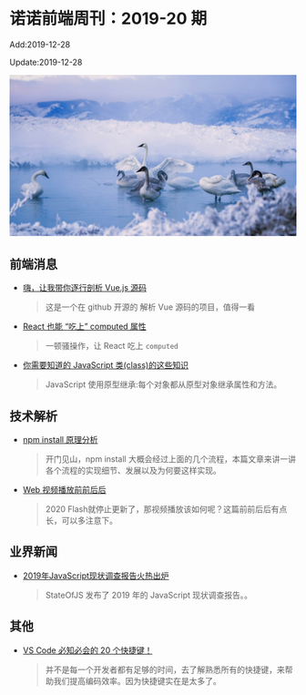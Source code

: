 <!--
 * @Description: weekly-20
 * @Author: zoeblow
 * @Email: wangfuyuan@nnuo.com
 * @Date: 2019-12-28 11:04:12
 * @LastEditors  : zoeblow
 * @LastEditTime : 2020-01-03 13:05:01
 * @FilePath: \nuofe-weekly\2019\weekly-20.md
 -->

# 诺诺前端周刊：2019-20 期

Add:2019-12-28

Update:2019-12-28

![201920](../images/2019/201920.jpg)

## 前端消息

- [嗨，让我带你逐行剖析 Vue.js 源码](https://mp.weixin.qq.com/s/JMKFghDOUkmUDdr7yVepSA)

  > 这是一个在 github 开源的 解析 Vue 源码的项目，值得一看

- [React 也能 “吃上” computed 属性](https://mp.weixin.qq.com/s/M_iBXbu3T7Iv1AKkVqqQKw)

  > 一顿骚操作，让 React 吃上 `computed`

- [你需要知道的 JavaScript 类(class)的这些知识](https://mp.weixin.qq.com/s/uSoghsWXsGCxjLiSdtNRKg)

  > JavaScript 使用原型继承:每个对象都从原型对象继承属性和方法。

## 技术解析

- [npm install 原理分析](https://mp.weixin.qq.com/s/5tmND0G_ZkYVR7Dmug0ugQ)

  > 开门见山，npm install 大概会经过上面的几个流程，本篇文章来讲一讲各个流程的实现细节、发展以及为何要这样实现。

- [Web 视频播放前前后后](https://mp.weixin.qq.com/s/jEIK1hvRyfCEfe8DneuJ6w)

  > 2020 Flash就停止更新了，那视频播放该如何呢？这篇前前后后有点长，可以多注意下。

## 业界新闻

- [2019年JavaScript现状调查报告火热出炉](https://mp.weixin.qq.com/s/QGbkKvjLORWwUGVp7kRx1Q)

  > StateOfJS 发布了 2019 年的 JavaScript 现状调查报告。。

## 其他

- [VS Code 必知必会的 20 个快捷键！](https://mp.weixin.qq.com/s/RlxU4wuommOW-nsGv6lupA)

  > 并不是每一个开发者都有足够的时间，去了解熟悉所有的快捷键，来帮助我们提高编码效率。因为快捷键实在是太多了。
